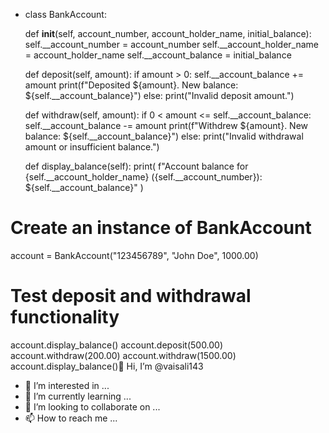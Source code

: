 - class BankAccount:

  def __init__(self, account_number, account_holder_name, initial_balance):
    self.__account_number = account_number
    self.__account_holder_name = account_holder_name
    self.__account_balance = initial_balance

  def deposit(self, amount):
    if amount > 0:
      self.__account_balance += amount
      print(f"Deposited ${amount}. New balance: ${self.__account_balance}")
    else:
      print("Invalid deposit amount.")

  def withdraw(self, amount):
    if 0 < amount <= self.__account_balance:
      self.__account_balance -= amount
      print(f"Withdrew ${amount}. New balance: ${self.__account_balance}")
    else:
      print("Invalid withdrawal amount or insufficient balance.")

  def display_balance(self):
    print(
        f"Account balance for {self.__account_holder_name} ({self.__account_number}): ${self.__account_balance}"
    )


# Create an instance of BankAccount
account = BankAccount("123456789", "John Doe", 1000.00)

# Test deposit and withdrawal functionality
account.display_balance()
account.deposit(500.00)
account.withdraw(200.00)
account.withdraw(1500.00)
account.display_balance()👋 Hi, I’m @vaisali143
- 👀 I’m interested in ...
- 🌱 I’m currently learning ...
- 💞️ I’m looking to collaborate on ...
- 📫 How to reach me ...

<!---
vaisali143/vaisali143 is a ✨ special ✨ repository because its `README.md` (this file) appears on your GitHub profile.
You can click the Preview link to take a look at your changes.
--->
